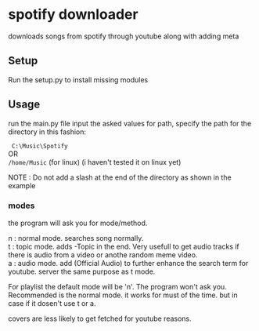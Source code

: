 # spotify downloader
 downloads songs from spotify through youtube along with adding meta

## Setup
Run the setup.py to install missing modules

## Usage
run the main.py file
input the asked values
for path, specify the path for the directory in this fashion:

``` C:\Music\Spotify```
<br> OR
<br> ``` /home/Music ``` (for linux) (i haven't tested it on linux yet)

NOTE : Do not add a slash at the end of the directory as shown in the example

### modes
the program will ask you for mode/method.

n : normal mode. searches song normally. <br>
t : topic mode. adds -Topic in the end. Very usefull to get audio tracks if there is audio from a video or anothe random meme video. <br>
a : audio mode. add (Official Audio) to further enhance the search term for youtube. server the same purpose as t mode. <br>

For playlist the default mode will be 'n'. The program won't ask you.
Recommended is the normal mode. it works for must of the time. but in case if it dosen't use t or a. 

covers are less likely to get fetched for youtube reasons.
